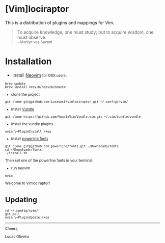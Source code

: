 [Vim]lociraptor
===============

This is a distribution of plugins and mappings for Vim.

>To acquire knowledge, one must study; but to acquire wisdom, one must observe.<br>
><small>- Marilyn vos Savant</small>

# Installation

 - Install [Neovim](https://github.com/neovim/neovim)
<small>for OSX users:
```
brew update
brew install neovim/neovim/neovim
```

 - clone the project
```
git clone git@github.com:Lucasosf/vimlociraptor.git ~/.config/nvim/
```

 - Install [Vundle](https://github.com/VundleVim/Vundle.vim)
```
git clone https://github.com/VundleVim/Vundle.vim.git ~/.vim/bundle/vundle
```

 - Install the vundle plugins
```
nvim \+PluginInstall \+qa
```

- Install [powerline fonts](https://github.com/powerline/fonts#font-families)
```
git clone git@github.com:powerline/fonts.git ~/Downloads/fonts
cd ~/Downloads/fonts
./install.sh
```
Then set one of the powerline fonts in your terminal.

- run neovim
```
nvim
```

Welcome to Vimlociraptor!

# Updating

```
cd ~/.config/nvim/
git pull
nvim \+PluginUpdate \+qa
```

---
Cheers,

Lucas Oliveira
